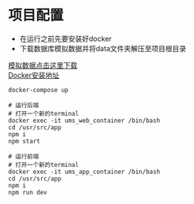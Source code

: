 # 项目配置

- 在运行之前先要安装好docker
- 下载数据库模拟数据并将data文件夹解压至项目根目录

[模拟数据点击这里下载](https://pan.baidu.com/s/1egXmSiXQeoHKwils6vhSHQ)  
[Docker安装地址](https://store.docker.com/search?type=edition&offering=community)

```
docker-compose up

# 运行后端
# 打开一个新的terminal
docker exec -it ums_web_container /bin/bash
cd /usr/src/app
npm i
npm start

# 运行前端
# 打开一个新的terminal
docker exec -it ums_app_container /bin/bash
cd /usr/src/app
npm i
npm run dev
```
